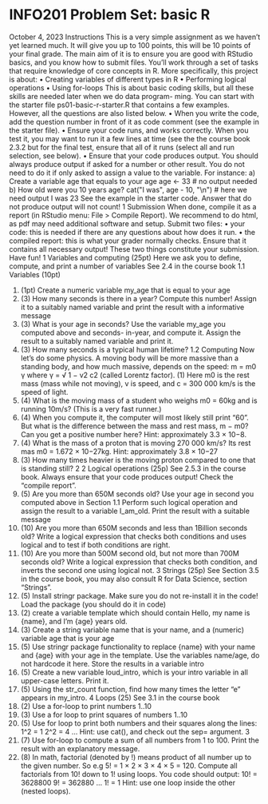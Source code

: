 # INFO201 Problem Set: basic R
October 4, 2023
Instructions
This is a very simple assignment as we haven’t yet learned much. It will give you up to 100 points,
this will be 10 points of your final grade.
The main aim of it is to ensure you are good with RStudio basics, and you know how to
submit files. You’ll work through a set of tasks that require knowledge of core concepts in R. More
specifically, this project is about:
• Creating variables of different types in R
• Performing logical operations
• Using for-loops
This is about basic coding skills, but all these skills are needed later when we do data program-
ming.
You can start with the starter file ps01-basic-r-starter.R that contains a few examples.
However, all the questions are also listed below.
• When you write the code, add the question number in front of it as code comment (see the
example in the starter file).
• Ensure your code runs, and works correctly. When you test it, you may want to run it a few
lines at time (see the the course book 2.3.2 but for the final test, ensure that all of it runs
(select all and run selection, see below).
• Ensure that your code produces output.
You should always produce output if asked for a number or other result. You do not need to
do it if only asked to assign a value to the variable. For instance:
a) Create a variable age that equals to your age
age <- 33 # no output needed
b) How old were you 10 years age?
cat("I was", age - 10, "\n") # here we need output
I was 23
See the example in the starter code.
Answer that do not produce output will not count!
1
Submission
When done, compile it as a report (in RStudio menu: File > Compile Report). We recommend to
do html, as pdf may need additional software and setup.
Submit two files:
• your code: this is needed if there are any questions about how does it run.
• the compiled report: this is what your grader normally checks. Ensure that it contains all
necessary output!
These two things constitute your submission.
Have fun!
1 Variables and computing (25pt)
Here we ask you to define, compute, and print a number of variables See 2.4 in the course book
1.1 Variables (10pt)
1. (1pt) Create a numeric variable my_age that is equal to your age
2. (3) How many seconds is there in a year? Compute this number! Assign it to a suitably
named variable and print the result with a informative message
3. (3) What is your age in seconds? Use the variable my_age you computed above and seconds-
in-year, and compute it. Assign the result to a suitably named variable and print it.
4. (3) How many seconds is a typical human lifetime?
1.2 Computing
Now let’s do some physics. A moving body will be more massive than a standing body, and how
much massive, depends on the speed:
m = m0
γ where γ =
√
1 − v2
c2 (called Lorentz factor). (1)
Here m0 is the rest mass (mass while not moving), v is speed, and c = 300 000 km/s is the speed of
light.
1. (4) What is the moving mass of a student who weighs m0 = 60kg and is running 10m/s?
(This is a very fast runner.)
2. (4) When you compute it, the computer will most likely still print “60”. But what is the
difference between the mass and rest mass, m − m0? Can you get a positive number here?
Hint: approximately 3.3 × 10−8.
3. (4) What is the mass of a proton that is moving 270 000 km/s? Its rest mas m0 = 1.672 × 10−27kg.
Hint: approximately 3.8 × 10−27
4. (3) How many times heavier is the moving proton compared to one that is standing still?
2
2 Logical operations (25p)
See 2.5.3 in the course book.
Always ensure that your code produces output! Check the “compile report”.
1. (5) Are you more than 650M seconds old? Use your age in second you computed above in
Section 1.1 Perform such logical operation and assign the result to a variable I_am_old. Print
the result with a suitable message
2. (10) Are you more than 650M seconds and less than 1Billion seconds old? Write a logical
expression that checks both conditions and uses logical and to test if both conditions are right.
3. (10) Are you more than 500M second old, but not more than 700M seconds old? Write a
logical expression that checks both condition, and inverts the second one using logical not.
3 Strings (25p)
See Section 3.5 in the course book, you may also consult R for Data Science, section “Strings”.
1. (5) Install stringr package. Make sure you do not re-install it in the code! Load the package
(you should do it in code)
2. (2) create a variable template which should contain Hello, my name is {name}, and I’m
{age} years old.
3. (3) Create a string variable name that is your name, and a (numeric) variable age that is your
age
4. (5) Use stringr package functionality to replace {name} with your name and {age} with your
age in the template. Use the variables name/age, do not hardcode it here. Store the results
in a variable intro
5. (5) Create a new variable loud_intro, which is your intro variable in all upper-case letters.
Print it.
6. (5) Using the str_count function, find how many times the letter “e” appears in my_intro.
4 Loops (25)
See 3.1 in the course book
1. (2) Use a for-loop to print numbers 1..10
2. (3) Use a for loop to print squares of numbers 1..10
3. (5) Use for loop to print both numbers and their squares along the lines:
1^2 = 1
2^2 = 4
...
Hint: use cat(), and check out the sep= argument.
3
4. (7) Use for-loop to compute a sum of all numbers from 1 to 100. Print the result with an
explanatory message.
5. (8) In math, factorial (denoted by !) means product of all number up to the given number.
So e.g 5! = 1 × 2 × 3 × 4 × 5 = 120. Compute all factorials from 10! down to 1! using loops.
You code should output:
10! = 3628800
9! = 362880
...
1! = 1
Hint: use one loop inside the other (nested loops).
